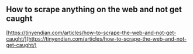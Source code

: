 ## How to scrape anything on the web and not get caught
  
  [https://tinyendian.com/articles/how-to-scrape-the-web-and-not-get-caught/](https://tinyendian.com/articles/how-to-scrape-the-web-and-not-get-caught/)